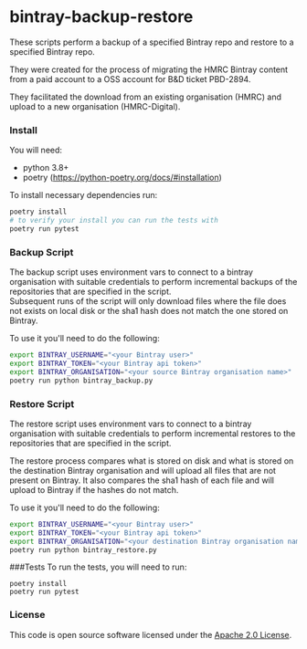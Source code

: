 
# bintray-backup-restore

These scripts perform a backup of a specified Bintray repo and restore to a specified Bintray repo.

They were created for the process of migrating the HMRC Bintray content from a paid account to a OSS account for B&D ticket PBD-2894.

They facilitated the download from an existing organisation (HMRC) and upload to a new organisation (HMRC-Digital).

### Install
You will need:
- python 3.8+
- poetry (https://python-poetry.org/docs/#installation)

To install necessary dependencies run:
```bash
poetry install
# to verify your install you can run the tests with
poetry run pytest
```

### Backup Script
The backup script uses environment vars to connect to a bintray organisation with suitable credentials to perform
incremental backups of the repositories that are specified in the script.  
Subsequent runs of the script will only download files where the file does not exists on local disk or the
sha1 hash does not match the one stored on Bintray.   
     
To use it you'll need to do the following:   
```bash
export BINTRAY_USERNAME="<your Bintray user>"
export BINTRAY_TOKEN="<your Bintray api token>"
export BINTRAY_ORGANISATION="<your source Bintray organisation name>"
poetry run python bintray_backup.py
```

### Restore Script
The restore script uses environment vars to connect to a bintray organisation with suitable credentials to perform
incremental restores to the repositories that are specified in the script.   
   
The restore process compares what is stored on disk and what is stored on the destination Bintray organisation
and will upload all files that are not present on Bintray. It also compares the sha1 hash of each file and
will upload to Bintray if the hashes do not match.   
      
To use it you'll need to do the following:   
```bash
export BINTRAY_USERNAME="<your Bintray user>"
export BINTRAY_TOKEN="<your Bintray api token>"
export BINTRAY_ORGANISATION="<your destination Bintray organisation name>"
poetry run python bintray_restore.py
```

###Tests
To run the tests, you will need to run:   
```
poetry install
poetry run pytest
```

### License

This code is open source software licensed under the [Apache 2.0 License]("http://www.apache.org/licenses/LICENSE-2.0.html").

